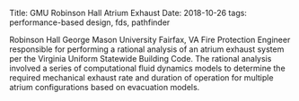 Title: GMU Robinson Hall Atrium Exhaust
Date: 2018-10-26
tags: performance-based design, fds, pathfinder

Robinson Hall
George Mason University
Fairfax, VA
Fire Protection Engineer responsible for performing a rational analysis of an atrium exhaust system per the Virginia Uniform Statewide Building Code.  The rational analysis involved a series of computational fluid dynamics models to determine the required mechanical exhaust rate and duration of operation for multiple atrium configurations based on evacuation models.
